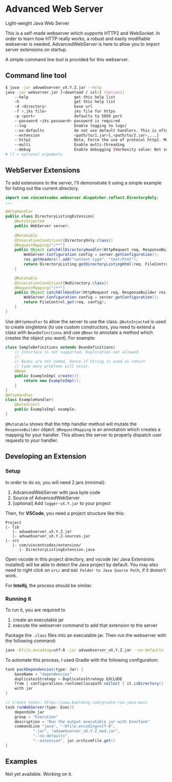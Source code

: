 # Advanced Web Server
Light-weight Java Web Server

This is a self-made webserver which supports HTTP2 and WebSocket. In order to learn how HTTP 
really works, a robust and easily modifiable webserver is needed. AdvancedWebServer is here 
to allow you to import server extensions on startup.

A simple command line tool is provided for this webserver.

## Command line tool
```sh
$ java -jar advwebserver_vX.Y.Z.jar --help
java -jar webserver.jar [<download / ssl>] [options]
    --help                    get this help list
    -h                        get this help list
    -d <directory>            base url
    -f <.jks file>            jks file for https
    -p <port>                 defaults to 5050 port
    --password <jks password> password is required
    --log                     Enable logging to logs/
    --no-defaults             do not use default handlers. This is often used with '--extension' flag
    --extension               <path/to/1.jar>[,<path/to/2.jar>,...]
    --http2                   Beta. Force the use of protocol http2. Must be used with TLS.
    --multi                   Enable multi-threading
    --debug                   Enable debugging (Verbosity value: Not supported yet)
# [] = optional arguments 
```

## WebServer Extensions
To add extensions to the server, I'll demonstrate it using a simple example for listing
out the current directory.

```java
import com.vincentcodes.webserver.dispatcher.reflect.DirectoryOnly;
...

@HttpHandler
public class DirectoryListingExtension{
    @AutoInjected
    public WebServer server;
    
    @Mutatable
    @InvocationCondition({DirectoryOnly.class})
    @RequestMapping("/**")
    public Object catchAllDirectoryHandler(HttpRequest req, ResponseBuilder res){
        WebServer.Configuration config = server.getConfiguration();
        res.getHeaders().add("content-type", "text/html");
        return DirectoryListing.getDirectoryListingHtml(req, FileControl.get(req, config));
    }

    @Mutatable
    @InvocationCondition({NoDirectory.class})
    @RequestMapping("/**")
    public Object catchAllHandler(HttpRequest req, ResponseBuilder res){
        WebServer.Configuration config = server.getConfiguration();
        return FileControl.get(req, config);
    }
}
```

Use `@HttpHandler` to allow the server to use the class. `@AutoInjected` is used to create 
singletons (to use custom constructors, you need to extend a class with `BeanDefinitions`
and use `@Bean` to annotate a method which creates the object you want). For example:

```java
class SampleDefinitions extends BeanDefinitions{
    // Interface is not supported. Duplication not allowed.
    // 
    // Beans are not named, hence if String is used as return 
    // type many problems will occur.
    @Bean
    public ExampleImpl create(){
        return new ExampleImpl();
    }
}
@HttpHandler
class ExampleHandler{
    @AutoInject
    public ExampleImpl example;
}
```

`@Mutatable` shows that the http handler method will mutate the `ResponseBuilder` object.
`@RequestMapping` is an annotation which creates a mapping for your handler. This allows 
the server to properly dispatch user requests to your handler.

## Developing an Extension
### Setup
In order to do so, you will need 2 jars (minimal):
1. AdvancedWebServer with java byte code
2. Source of AdvancedWebServer
3. [optional] Add `logger-vX.Y.jar` to your project

Then, for **VSCode**, you need a project structure like this:
```
Project
|- lib
   |- advwebserver_vX.Y.Z.jar
   |- advwebserver_vX.Y.Z-sources.jar
|- src
   |- com/vincentcodes/extension/
      |- DirectoryListingExtension.java
```

Open vscode in this project directory, and vscode (w/ Java Extensions installed) will be
able to detect the Java project by default. You may also need to right click on `src/` and 
`Add Folder to Java Source Path`, if it doesn't work.

For **Intellij**, the process should be similar.

### Running it
To run it, you are required to 
1. create an executable jar
2. execute the webserver command to add that extension to the server

Package the `.class` files into an executable jar. Then run the webserver with the
following command:
```sh
java -Dfile.encoding=utf-8 -jar advwebserver_vX.Y.Z.jar --no-defaults --extension your_ext.jar
```

To automate this process, I used Gradle with the following configuration:
```gradle
task packDependencies(type: Jar) {
    baseName = "dependencies"
    duplicatesStrategy = DuplicatesStrategy.EXCLUDE
    from { configurations.runtimeClasspath.collect { it.isDirectory() ? it : zipTree(it) } }
    with jar
}

// Create tasks: https://www.baeldung.com/gradle-run-java-main
task runWebServer(type: Exec){
    dependsOn jar
    group = "Execution"
    description = "Run the output executable jar with ExecTask"
    commandLine "java", "-Dfile.encoding=utf-8",
            "-jar", "advwebserver_vX.Y.Z_mod.jar",
            "--no-defaults",
            "--extension", jar.archiveFile.get()
}
```

## Examples
Not yet available. Working on it.